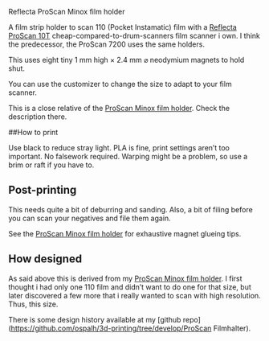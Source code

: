 Reflecta ProScan Minox film holder

A film strip holder to scan 110 (Pocket Instamatic) film with a [Reflecta ProScan 10T](https://reflecta.de/en/products/detail/~id.734~nm.69/reflecta-ProScan-10T.html) cheap-compared-to-drum-scanners film scanner i own. I think the predecessor, the ProScan 7200 uses the same holders.

This uses eight tiny 1 mm high × 2.4 mm ⌀ neodymium magnets to hold shut.

You can use the customizer to change the size to adapt to your film scanner.

This is a close relative of the [ProScan Minox film holder](). Check the description there.

##How to print

Use black to reduce stray light. PLA is fine, print settings aren’t too important. No falsework required. Warping might be a problem, so use a brim or raft if you have to.


## Post-printing

This needs quite a bit of deburring and sanding. Also, a bit of filing before you can scan your negatives and file them again.

See the [ProScan Minox film holder]() for exhaustive magnet glueing tips.

## How designed

As said above this is derived from my [ProScan Minox film holder](). I first thought i had only one 110 film and didn’t want to do one for that size, but later discovered a few more that i really wanted to scan with high resolution. Thus, this size.

There is some design history available at my [github repo](https://github.com/ospalh/3d-printing/tree/develop/ProScan Filmhalter).
